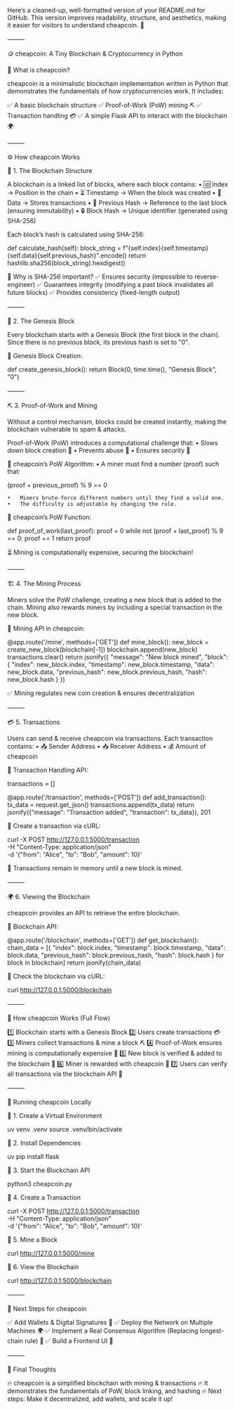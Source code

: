 Here’s a cleaned-up, well-formatted version of your README.md for GitHub. This version improves readability, structure, and aesthetics, making it easier for visitors to understand cheapcoin. 🚀

⸻

🪙 cheapcoin: A Tiny Blockchain & Cryptocurrency in Python

📌 What is cheapcoin?

cheapcoin is a minimalistic blockchain implementation written in Python that demonstrates the fundamentals of how cryptocurrencies work. It includes:

✅ A basic blockchain structure
✅ Proof-of-Work (PoW) mining ⛏️
✅ Transaction handling 💳
✅ A simple Flask API to interact with the blockchain 🌍

⸻

⚙️ How cheapcoin Works

🔗 1. The Blockchain Structure

A blockchain is a linked list of blocks, where each block contains:
	•	🆔 Index → Position in the chain
	•	⏳ Timestamp → When the block was created
	•	📄 Data → Stores transactions
	•	🔗 Previous Hash → Reference to the last block (ensuring immutability)
	•	🔒 Block Hash → Unique identifier (generated using SHA-256)

Each block’s hash is calculated using SHA-256:

def calculate_hash(self):
    block_string = f"{self.index}{self.timestamp}{self.data}{self.previous_hash}".encode()
    return hashlib.sha256(block_string).hexdigest()

🔹 Why is SHA-256 important?
✅ Ensures security (impossible to reverse-engineer)
✅ Guarantees integrity (modifying a past block invalidates all future blocks)
✅ Provides consistency (fixed-length output)

⸻

🌱 2. The Genesis Block

Every blockchain starts with a Genesis Block (the first block in the chain).
Since there is no previous block, its previous hash is set to "0".

📌 Genesis Block Creation:

def create_genesis_block():
    return Block(0, time.time(), "Genesis Block", "0")



⸻

⛏️ 3. Proof-of-Work and Mining

Without a control mechanism, blocks could be created instantly, making the blockchain vulnerable to spam & attacks.

Proof-of-Work (PoW) introduces a computational challenge that:
	•	Slows down block creation 🔄
	•	Prevents abuse 🛑
	•	Ensures security 🔐

🔹 cheapcoin’s PoW Algorithm:
	•	A miner must find a number (proof) such that:

(proof + previous_proof) % 9 == 0


	•	Miners brute-force different numbers until they find a valid one.
	•	The difficulty is adjustable by changing the rule.

📌 cheapcoin’s PoW Function:

def proof_of_work(last_proof):
    proof = 0
    while not (proof + last_proof) % 9 == 0:
        proof += 1
    return proof

⏳ Mining is computationally expensive, securing the blockchain!

⸻

🏗️ 4. The Mining Process

Miners solve the PoW challenge, creating a new block that is added to the chain. Mining also rewards miners by including a special transaction in the new block.

📌 Mining API in cheapcoin:

@app.route('/mine', methods=['GET'])
def mine_block():
    new_block = create_new_block(blockchain[-1])
    blockchain.append(new_block)
    transactions.clear()
    return jsonify({
        "message": "New block mined",
        "block": {
            "index": new_block.index,
            "timestamp": new_block.timestamp,
            "data": new_block.data,
            "previous_hash": new_block.previous_hash,
            "hash": new_block.hash
        }
    })

✅ Mining regulates new coin creation & ensures decentralization

⸻

💳 5. Transactions

Users can send & receive cheapcoin via transactions.
Each transaction contains:
	•	📤 Sender Address
	•	📥 Receiver Address
	•	💰 Amount of cheapcoin

📌 Transaction Handling API:

transactions = []

@app.route('/transaction', methods=['POST'])
def add_transaction():
    tx_data = request.get_json()
    transactions.append(tx_data)
    return jsonify({"message": "Transaction added", "transaction": tx_data}), 201

📌 Create a transaction via cURL:

curl -X POST http://127.0.0.1:5000/transaction \
     -H "Content-Type: application/json" \
     -d '{"from": "Alice", "to": "Bob", "amount": 10}'

🔹 Transactions remain in memory until a new block is mined.

⸻

🌍 6. Viewing the Blockchain

cheapcoin provides an API to retrieve the entire blockchain.

📌 Blockchain API:

@app.route('/blockchain', methods=['GET'])
def get_blockchain():
    chain_data = [{
        "index": block.index,
        "timestamp": block.timestamp,
        "data": block.data,
        "previous_hash": block.previous_hash,
        "hash": block.hash
    } for block in blockchain]
    return jsonify(chain_data)

📌 Check the blockchain via cURL:

curl http://127.0.0.1:5000/blockchain



⸻

🔄 How cheapcoin Works (Full Flow)

1️⃣ Blockchain starts with a Genesis Block
2️⃣ Users create transactions 💳
3️⃣ Miners collect transactions & mine a block ⛏️
4️⃣ Proof-of-Work ensures mining is computationally expensive 🔄
5️⃣ New block is verified & added to the blockchain 🔗
6️⃣ Miner is rewarded with cheapcoin 🎁
7️⃣ Users can verify all transactions via the blockchain API 📜

⸻

🚀 Running cheapcoin Locally

📌 1. Create a Virtual Environment

uv venv .venv
source .venv/bin/activate

📌 2. Install Dependencies

uv pip install flask

📌 3. Start the Blockchain API

python3 cheapcoin.py

📌 4. Create a Transaction

curl -X POST http://127.0.0.1:5000/transaction \
     -H "Content-Type: application/json" \
     -d '{"from": "Alice", "to": "Bob", "amount": 10}'

📌 5. Mine a Block

curl http://127.0.0.1:5000/mine

📌 6. View the Blockchain

curl http://127.0.0.1:5000/blockchain



⸻

🔮 Next Steps for cheapcoin

✅ Add Wallets & Digital Signatures 🔐
✅ Deploy the Network on Multiple Machines 🌍
✅ Implement a Real Consensus Algorithm (Replacing longest-chain rule) 🤝
✅ Build a Frontend UI 🎨

⸻

🎉 Final Thoughts

🔥 cheapcoin is a simplified blockchain with mining & transactions
🔥 It demonstrates the fundamentals of PoW, block linking, and hashing
🔥 Next steps: Make it decentralized, add wallets, and scale it up!